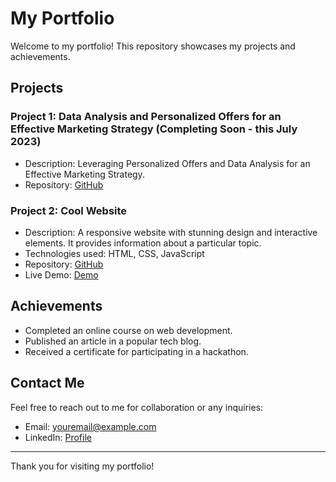 # My Portfolio

Welcome to my portfolio! This repository showcases my projects and achievements.

## Projects

### Project 1: Data Analysis and Personalized Offers for an Effective Marketing Strategy (Completing Soon - this July 2023)

- Description: Leveraging Personalized Offers and Data Analysis for an Effective Marketing Strategy.
- Repository: [GitHub]([https://github.com/yourusername/awesome-app](https://github.com/dthatprince/Data-Analysis-and-Personalized-Offers-for-an-Effective-Marketing-Strategy))


### Project 2: Cool Website

- Description: A responsive website with stunning design and interactive elements. It provides information about a particular topic.
- Technologies used: HTML, CSS, JavaScript
- Repository: [GitHub](https://github.com/yourusername/cool-website)
- Live Demo: [Demo](https://yourwebsite.com)

## Achievements

- Completed an online course on web development.
- Published an article in a popular tech blog.
- Received a certificate for participating in a hackathon.

## Contact Me

Feel free to reach out to me for collaboration or any inquiries:

- Email: youremail@example.com
- LinkedIn: [Profile](https://www.linkedin.com/in/yourprofile)

---

Thank you for visiting my portfolio!

